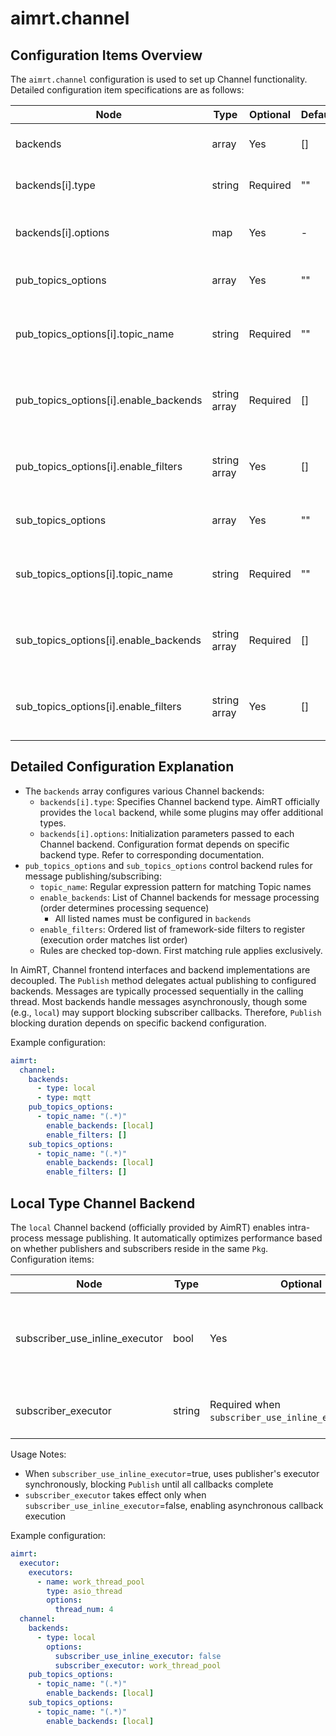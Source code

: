 # aimrt.channel

## Configuration Items Overview

The `aimrt.channel` configuration is used to set up Channel functionality. Detailed configuration item specifications are as follows:

| Node                                  | Type        | Optional | Default | Purpose |
| ----                                  | ----        | ----  | ----  | ---- |
| backends                              | array       | Yes   | []    | List of Channel backends |
| backends[i].type                      | string      | Required  | ""    | Channel backend type |
| backends[i].options                   | map         | Yes  | -     | Configuration for specific Channel backend |
| pub_topics_options                    | array       | Yes  | ""    | Channel Pub Topic configuration |
| pub_topics_options[i].topic_name      | string      | Required  | ""    | Channel Pub Topic name (supports regular expressions) |
| pub_topics_options[i].enable_backends | string array | Required  | [] | List of allowed Channel backends for Pub Topic |
| pub_topics_options[i].enable_filters  | string array | Yes  | [] | List of framework-side filters to load for Pub Topic |
| sub_topics_options                    | array       | Yes  | ""    | Channel Sub Topic configuration |
| sub_topics_options[i].topic_name      | string      | Required  | ""    | Channel Sub Topic name (supports regular expressions) |
| sub_topics_options[i].enable_backends | string array | Required  | [] | List of allowed Channel backends for Sub Topic |
| sub_topics_options[i].enable_filters  | string array | Yes  | [] | List of framework-side filters to load for Sub Topic |

## Detailed Configuration Explanation

- The `backends` array configures various Channel backends:
  - `backends[i].type`: Specifies Channel backend type. AimRT officially provides the `local` backend, while some plugins may offer additional types.
  - `backends[i].options`: Initialization parameters passed to each Channel backend. Configuration format depends on specific backend type. Refer to corresponding documentation.
- `pub_topics_options` and `sub_topics_options` control backend rules for message publishing/subscribing:
  - `topic_name`: Regular expression pattern for matching Topic names
  - `enable_backends`: List of Channel backends for message processing (order determines processing sequence)
    - All listed names must be configured in `backends`
  - `enable_filters`: Ordered list of framework-side filters to register (execution order matches list order)
  - Rules are checked top-down. First matching rule applies exclusively.

In AimRT, Channel frontend interfaces and backend implementations are decoupled. The `Publish` method delegates actual publishing to configured backends. Messages are typically processed sequentially in the calling thread. Most backends handle messages asynchronously, though some (e.g., `local`) may support blocking subscriber callbacks. Therefore, `Publish` blocking duration depends on specific backend configuration.

Example configuration:
```yaml
aimrt:
  channel:
    backends:
      - type: local
      - type: mqtt
    pub_topics_options:
      - topic_name: "(.*)"
        enable_backends: [local]
        enable_filters: []
    sub_topics_options:
      - topic_name: "(.*)"
        enable_backends: [local]
        enable_filters: []
```

## Local Type Channel Backend

The `local` Channel backend (officially provided by AimRT) enables intra-process message publishing. It automatically optimizes performance based on whether publishers and subscribers reside in the same `Pkg`. Configuration items:

| Node                            | Type    | Optional | Default | Purpose |
| ----                            | ----    | ----  | ----  | ---- |
| subscriber_use_inline_executor  | bool    | Yes  | true  | Whether to use inline executor for subscriber callbacks |
| subscriber_executor             | string  | Required when `subscriber_use_inline_executor`=false | "" | Executor name for subscriber callbacks |

Usage Notes:
- When `subscriber_use_inline_executor`=true, uses publisher's executor synchronously, blocking `Publish` until all callbacks complete
- `subscriber_executor` takes effect only when `subscriber_use_inline_executor`=false, enabling asynchronous callback execution

Example configuration:
```yaml
aimrt:
  executor:
    executors:
      - name: work_thread_pool
        type: asio_thread
        options:
          thread_num: 4
  channel:
    backends:
      - type: local
        options:
          subscriber_use_inline_executor: false
          subscriber_executor: work_thread_pool
    pub_topics_options:
      - topic_name: "(.*)"
        enable_backends: [local]
    sub_topics_options:
      - topic_name: "(.*)"
        enable_backends: [local]
```